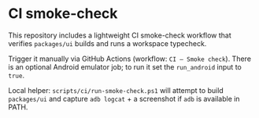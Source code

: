CI smoke-check
===============

This repository includes a lightweight CI smoke-check workflow that verifies `packages/ui` builds and runs a workspace typecheck.

Trigger it manually via GitHub Actions (workflow: `CI — Smoke check`). There is an optional Android emulator job; to run it set the `run_android` input to `true`.

Local helper: `scripts/ci/run-smoke-check.ps1` will attempt to build `packages/ui` and capture `adb logcat` + a screenshot if `adb` is available in PATH.
